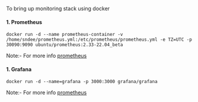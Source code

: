To bring up monitoring stack using docker 

#### 1. Prometheus

```
docker run -d --name prometheus-container -v /home/sndee/prometheus.yml:/etc/prometheus/prometheus.yml -e TZ=UTC -p 30090:9090 ubuntu/prometheus:2.33-22.04_beta
```

Note:- For more info [prometheus](https://hub.docker.com/r/ubuntu/prometheus)

#### 1. Grafana

```
docker run -d --name=grafana -p 3000:3000 grafana/grafana
```

Note:- For more info [prometheus](https://hub.docker.com/r/grafana/grafana)
